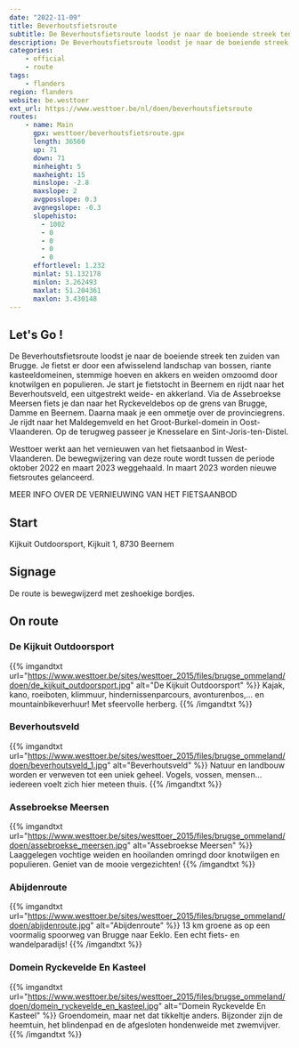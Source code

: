 ```yaml
---
date: "2022-11-09"
title: Beverhoutsfietsroute
subtitle: De Beverhoutsfietsroute loodst je naar de boeiende streek ten zuiden van Brugge
description: De Beverhoutsfietsroute loodst je naar de boeiende streek ten zuiden van Brugge
categories:
    - official
    - route
tags:
    - flanders
region: flanders
website: be.westtoer
ext_url: https://www.westtoer.be/nl/doen/beverhoutsfietsroute
routes:
    - name: Main
      gpx: westtoer/beverhoutsfietsroute.gpx
      length: 36560
      up: 71
      down: 71
      minheight: 5
      maxheight: 15
      minslope: -2.8
      maxslope: 2
      avgposslope: 0.3
      avgnegslope: -0.3
      slopehisto:
        - 1002
        - 0
        - 0
        - 0
        - 0
      effortlevel: 1.232
      minlat: 51.132178
      minlon: 3.262493
      maxlat: 51.204361
      maxlon: 3.430148
---
```


## Let's Go ! 

De Beverhoutsfietsroute loodst je naar de boeiende streek ten zuiden van Brugge. Je fietst er door een afwisselend landschap van bossen, riante kasteeldomeinen, stemmige hoeven en akkers en weiden omzoomd door knotwilgen en populieren. Je start je fietstocht in Beernem en rijdt naar het Beverhoutsveld, een uitgestrekt weide- en akkerland. Via de Assebroekse Meersen fiets je dan naar het Ryckeveldebos op de grens van Brugge, Damme en Beernem. Daarna maak je een ommetje over de provinciegrens. Je rijdt naar het Maldegemveld en het Groot-Burkel-domein in Oost-Vlaanderen. Op de terugweg passeer je Knesselare en Sint-Joris-ten-Distel. 

Westtoer werkt aan het vernieuwen van het fietsaanbod in West-Vlaanderen. De bewegwijzering van deze route wordt tussen de periode oktober 2022 en maart 2023 weggehaald. In maart 2023 worden nieuwe fietsroutes gelanceerd.

MEER INFO OVER DE VERNIEUWING VAN HET FIETSAANBOD

## Start

Kijkuit Outdoorsport, Kijkuit 1, 8730 Beernem

## Signage

De route is bewegwijzerd met zeshoekige bordjes.

## On route

### De Kijkuit Outdoorsport

{{% imgandtxt url="https://www.westtoer.be/sites/westtoer_2015/files/brugse_ommeland/doen/de_kijkuit_outdoorsport.jpg" alt="De Kijkuit Outdoorsport" %}}
Kajak, kano, roeiboten, klimmuur, hindernissenparcours, avonturenbos,... en mountainbikeverhuur! Met sfeervolle herberg.
{{% /imgandtxt %}}

### Beverhoutsveld

{{% imgandtxt url="https://www.westtoer.be/sites/westtoer_2015/files/brugse_ommeland/doen/beverhoutsveld_1.jpg" alt="Beverhoutsveld" %}}
Natuur en landbouw worden er verweven tot een uniek geheel. Vogels, vossen, mensen... iedereen voelt zich hier meteen thuis.
{{% /imgandtxt %}}

### Assebroekse Meersen

{{% imgandtxt url="https://www.westtoer.be/sites/westtoer_2015/files/brugse_ommeland/doen/assebroekse_meersen.jpg" alt="Assebroekse Meersen" %}}
Laaggelegen vochtige weiden en hooilanden omringd door knotwilgen en populieren. Geniet van de mooie vergezichten!
{{% /imgandtxt %}}

### Abijdenroute

{{% imgandtxt url="https://www.westtoer.be/sites/westtoer_2015/files/brugse_ommeland/doen/abijdenroute.jpg" alt="Abijdenroute" %}}
13 km groene as op een voormalig spoorweg van Brugge naar Eeklo. Een echt fiets- en wandelparadijs!
{{% /imgandtxt %}}

### Domein Ryckevelde En Kasteel

{{% imgandtxt url="https://www.westtoer.be/sites/westtoer_2015/files/brugse_ommeland/doen/domein_ryckevelde_en_kasteel.jpg" alt="Domein Ryckevelde En Kasteel" %}}
Groendomein, maar net dat tikkeltje anders. Bijzonder zijn de heemtuin, het blindenpad en de afgesloten hondenweide met zwemvijver.
{{% /imgandtxt %}}


